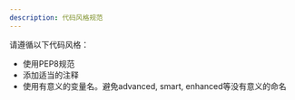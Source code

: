 ```yaml
---
description: 代码风格规范
---
```

请遵循以下代码风格：
- 使用PEP8规范
- 添加适当的注释
- 使用有意义的变量名。避免advanced, smart, enhanced等没有意义的命名